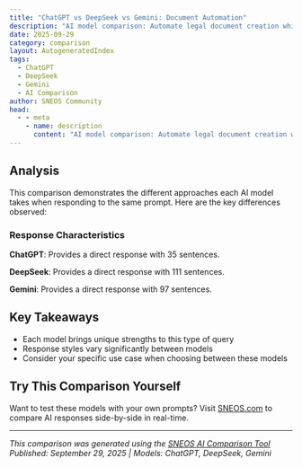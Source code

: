 ```yaml
---
title: "ChatGPT vs DeepSeek vs Gemini: Document Automation"
description: "AI model comparison: Automate legal document creation while maintaining personalization..."
date: 2025-09-29
category: comparison
layout: AutogeneratedIndex
tags:
  - ChatGPT
  - DeepSeek
  - Gemini
  - AI Comparison
author: SNEOS Community
head:
  - - meta
    - name: description
      content: "AI model comparison: Automate legal document creation while maintaining personalization..."
---
```


<ChatComparison
  title="ChatGPT vs DeepSeek vs Gemini: Document Automation"
  prompt="Automate legal document creation while maintaining personalization"
  :responses='{
    "ChatGPT": "Automating legal document creation while maintaining personalization involves a balance between leveraging technology for efficiency and ensuring that the documents remain tailored to individual client needs and legal specifics. Here are some strategies and tools to achieve this:\n\n### 1. Use Document Automation Software\n- **Examples:** HotDocs, DocuSign CLM, Contract Express, Lawyaw, or even more general tools like Microsoft Word with macros or Google Docs with add-ons.\n- These platforms allow you to create templates with placeholders and conditional logic, so the final document adjusts based on the input data.\n\n### 2. Develop Dynamic Templates\n- Create master templates that include variables for client names, dates, jurisdiction, contract terms, and other personalized elements.\n- Use conditional clauses that appear only if certain criteria are met (e.g., adding specific clauses based on the type of contract or client requirements).\n\n### 3. Integrate Client Data Collection\n- Build intake forms or client questionnaires that feed directly into the document automation system.\n- This ensures data accuracy and streamlines personalization by pulling data directly from client inputs without manual entry.\n\n### 4. Maintain Legal Review and Customization Layer\n- Automate the bulk of the document but include steps where a legal professional reviews and customizes certain sections to ensure compliance and personalization.\n- Maintain comment sections or tracked changes to highlight parts needing review.\n\n### 5. Use AI-powered Tools for Enhanced Personalization\n- Consider AI tools like OpenAI\u0027s language models (e.g., GPT) to draft or suggest personalized clauses based on specific client situations.\n- AI can generate drafts that lawyers can then fine-tune, ensuring both efficiency and accuracy.\n\n### 6. Keep Version Control and Audit Trails\n- Use systems that track changes and maintain version histories, important for legal documents.\n- This ensures transparency and ability to personalize over time without losing prior important customizations.\n\n### Example Workflow\n1. Client fills out an online questionnaire specifying their needs.\n2. Data inputs feed into the document automation system, which generates a draft contract.\n3. AI reviews the draft to suggest additional personalized clauses or flag inconsistencies.\n4. Lawyer reviews, edits, and approves the final document.\n5. Document is sent to clients for e-signature via integrated platforms like DocuSign.\n\n---\n\nIf you want, I can help you draft a sample automated legal document template or a workflow outline tailored for your practice. Would that be useful?",
    "DeepSeek": "Of course. Automating legal document creation while maintaining personalization is a powerful way to increase efficiency, reduce errors, and scale services without losing the crucial human touch. The key is to view automation as a tool for the professional, not a replacement.\n\nHere is a comprehensive guide on how to achieve this, broken down into strategy, technology, and best practices.\n\n### The Core Philosophy: Templates \u002B Data = Personalized Documents\n\nThink of it as a sophisticated \u0022mail merge\u0022 for legal documents. You create a single, master template with variables. Then, you pull specific client data from a structured source to fill in those variables, generating a unique, accurate, and personalized document.\n\n---\n\n### Step 1: Choose Your Technology Stack\n\nThe tools you select will depend on your budget, technical expertise, and volume of documents.\n\n#### A. For Law Firms \u0026 Professionals (Low to Medium Tech)\n\n1.  **Microsoft Word with \u0022Quick Parts\u0022 \u0026 Fields:**\n    *   **How it works:** You create a template and use Word\u0027s built-in features like **Quick Parts (Document Property Fields)** or **Content Controls** to mark placeholders for variable data (e.g., \u0060[Client Name]\u0060, \u0060[Effective Date]\u0060).\n    *   **Automation:** Use a simple mail merge from an Excel spreadsheet or an Outlook contact list.\n    *   **Pros:** Low cost, uses familiar software.\n    *   **Cons:** Can be clunky for complex documents, prone to user error if not managed carefully.\n\n2.  **Dedicated Document Automation Software (Recommended):**\n    *   **Examples:** Clio Draft, Lawyaw, HotDocs, Woodpecker, Documate.\n    *   **How it works:** These are purpose-built platforms. You build a template using their visual editor, defining logic (e.g., \u0022IF the client is married, THEN include a spousal waiver clause\u0022). You then fill out a web-based questionnaire, and the software assembles the final document.\n    *   **Pros:** User-friendly, powerful logic, reduces errors, often integrates with practice management software.\n    *   **Cons:** Subscription cost, learning curve for complex templates.\n\n#### B. For Developers \u0026 High-Volume Solutions\n\n1.  **Template Engines with JSON Data:**\n    *   **Examples:** **DocAssemble** (open-source, interview-based), **DocuSign CLM**, or custom solutions using libraries like **Jinja2** (for Python) or **Mustache**.\n    *   **How it works:** A developer creates a template in a markup language (like HTML or XML with tags). A backend application takes a JSON object containing all the client\u0027s data and merges it with the template to produce a PDF or DOCX file.\n    *   **Pros:** Highly customizable, scalable, can be integrated into complex workflows and client portals.\n    *   **Cons:** Requires developer resources.\n\n---\n\n### Step 2: The Process of Creating Automated yet Personalized Documents\n\n#### Phase 1: Template Design \u0026 \u0022Humanization\u0022\n\nThis is the most critical step. A bad template produces bad documents, no matter how good the automation.\n\n1.  **Deconstruct a \u0022Gold Standard\u0022 Document:** Take a perfectly drafted, previously used document.\n2.  **Identify Variables (The \u0022What\u0022):**\n    *   **Simple Variables:** Names, addresses, dates, amounts. (e.g., \u0060{{client_full_name}}\u0060)\n    *   **Conditional Logic:** Clauses that may or may not be included.\n        *   *Example:* \u0060{% if client_is_married %} ... Spousal Consent Clause ... {% endif %}\u0060\n    *   **Optional Sections:** Alternative clauses for different scenarios.\n    *   **Repeating Sections:** For multiple parties, assets, or exhibits (e.g., Schedules in a contract).\n3.  **Build in Personalization and Branding:**\n    *   Use the client\u0027s name in headings and salutations. (\u0022This Agreement is made with **{{client_first_name}}**...\u0022)\n    *   Reference specific details provided by the client to show you were listening. (\u0022Whereas, the Client wishes to purchase the property located at **{{property_address}}**...\u0022)\n    *   Ensure your firm\u0027s branding, fonts, and colors are part of the template.\n\n#### Phase 2: Data Intake (The Questionnaire)\n\nThis is where you gather the information to personalize the document.\n\n*   **Make it User-Friendly:** Use plain language, not legalese. Instead of \u0022Testator\u0027s domicile,\u0022 ask \u0022What state do you live in?\u0022\n*   **Use Logic:** The questionnaire itself should be smart. If a user answers \u0022No\u0022 to \u0022Do you have children?\u0022, hide all follow-up questions about guardianship.\n*   **Multiple Formats:** This can be a web form, an integrated questionnaire in your practice management software, or even a structured intake meeting where a paralegal inputs the data.\n\n#### Phase 3: Assembly \u0026 Review\n\n1.  **Generate the Draft:** The software merges the data from the questionnaire with the template.\n2.  **The Human-in-the-Loop Review (Non-Negotiable):**\n    *   **Automation does not replace legal review.** A qualified professional **must** review the final document.\n    *   The reviewer checks for:\n        *   Accuracy of the merged data.\n        *   Appropriateness of the selected clauses for the client\u0027s unique situation.\n        *   Any \u0022edge cases\u0022 the automation might have missed.\n        *   The overall flow and readability.\n\n---\n\n### A Practical Example: A Simple Will\n\n**Template Snippet (using pseudo-code):**\n\n\u0060\u0060\u0060\nThis is the Last Will and Testament of {{full_name}}, residing at {{address}}.\n\nI hereby revoke all prior Wills and Codicils.\n\nARTICLE I: Executor\nI appoint {{executor_name}} as the Executor of my Will.\n{% if executor_name != spouse_name %}\nI direct that my Executor shall serve without the need to post a bond.\n{% endif %}\n\nARTICLE II: Distribution\nI give all my tangible personal property to {{spouse_name}}.\n{% if has_children %}\nThe remainder of my estate shall be divided in equal shares among my children:\n{% for child in children %}\n  - {{ child.name }}\n{% endfor %}\n{% else %}\nThe remainder of my estate I give to {{residual_beneficiary}}.\n{% endif %}\n\u0060\u0060\u0060\n\n**Questionnaire:**\n*   Full Name: \u0060[John Smith]\u0060\n*   Address: \u0060[123 Main St]\u0060\n*   Spouse\u0027s Name: \u0060[Jane Smith]\u0060\n*   Executor\u0027s Name: \u0060[Jane Smith]\u0060\n*   Do you have children? \u0060[Yes]\u0060\n    *   Child 1 Name: \u0060[Alice Smith]\u0060\n    *   Child 2 Name: \u0060[Bob Smith]\u0060\n*   (The field for \u0060residual_beneficiary\u0060 is hidden because he has children).\n\n**Final Output Snippet:**\n\n\u003E This is the Last Will and Testament of **John Smith**, residing at **123 Main St**.\n\u003E\n\u003E I hereby revoke all prior Wills and Codicils.\n\u003E\n\u003E **ARTICLE I: Executor**\n\u003E I appoint **Jane Smith** as the Executor of my Will.\n\u003E\n\u003E **ARTICLE II: Distribution**\n\u003E I give all my tangible personal property to **Jane Smith**.\n\u003E The remainder of my estate shall be divided in equal shares among my children:\n\u003E - **Alice Smith**\n\u003E - **Bob Smith**\n\n---\n\n### Best Practices for Maintaining Quality \u0026 Personalization\n\n1.  **Start Small:** Automate one frequently used document first (e.g., a standard NDA, Will, Lease Agreement). Learn from the process.\n2.  **Implement Version Control:** Your templates are living documents. Use a clear naming and versioning system (e.g., \u0022NDA_Template_v2.1\u0022).\n3.  **Schedule Template Reviews:** Laws change. Schedule bi-annual or annual reviews of all automated templates to ensure compliance.\n4.  **Don\u0027t Over-Automate:** Some matters are too complex or unique for automation. Know when to handle them the traditional way.\n5.  **Train Your Team:** Everyone involved must understand how to use the system, build templates, and, most importantly, conduct the final review.\n\nBy following this structured approach, you can successfully automate the *drafting* process, freeing up valuable time for higher-value tasks like strategy, client counseling, and negotiation, all while delivering a personalized and professional product to your client.",
    "Gemini": "Automating legal document creation while maintaining personalization is a complex but achievable goal. Here\u0027s a breakdown of how to approach it, covering key aspects and technologies:\n\n**1. Foundational Planning \u0026 Analysis:**\n\n*   **Identify Target Documents:** Start with high-volume, repetitive documents like NDAs, contracts, leases, wills, or even litigation pleadings. Prioritize those where personalization has the most impact.\n*   **Document Deconstruction:**  Break down each document into its component parts:\n    *   **Static Text:** Standard clauses and boilerplate language that remains consistent.\n    *   **Variables/Fields:**  Specific information that changes with each document (names, dates, addresses, amounts, etc.).\n    *   **Conditional Logic:** Clauses or sections that are included or excluded based on specific criteria (e.g., state law, type of agreement, client choices).\n    *   **Rules and Regulations:**  Jurisdictional considerations that impact the final product.\n*   **Data Mapping:**  Identify where the variable data comes from.  Does it come from:\n    *   **Internal Databases:** Client management systems (CRMs), matter management systems, accounting software.\n    *   **External Data Sources:** Public records, APIs for business information.\n    *   **User Input:**  Forms or questionnaires filled out by clients or internal staff.\n*   **Workflow Design:** Map out the entire document creation process.  Who is responsible for what?  What triggers the document generation? How is it reviewed and approved?\n\n**2. Technology Stack \u0026 Tools:**\n\n*   **Document Assembly Software:** This is the core of the automation process. Choose a platform based on features, price, ease of use, and integration capabilities. Examples:\n    *   **Contract Management Systems (CMS):**  Many offer strong document assembly features (e.g., Agiloft, Ironclad, PandaDoc, Conga).\n    *   **Legal-Specific Document Assembly:**  HotDocs, Xakia, Lawyaw, Afterpattern, Neota Logic (often pricier but with powerful features for complex legal scenarios).\n    *   **General Purpose Automation Platforms:** Zapier, Make (Integromat), Microsoft Power Automate (can be adapted, but require more technical expertise).\n*   **Data Storage \u0026 Management:**\n    *   **Databases:**  Relational databases (SQL) or NoSQL databases (MongoDB) to store client data and document templates.\n    *   **Cloud Storage:**  Secure cloud storage (AWS S3, Google Cloud Storage, Azure Blob Storage) for storing generated documents.\n*   **Form Builders:**\n    *   **Web Forms:**  Gravity Forms, Typeform, Google Forms, Microsoft Forms.\n    *   **PDF Forms:**  Adobe Acrobat, PDFescape.\n*   **E-Signature Software:**  DocuSign, Adobe Sign, HelloSign.  Integrate to enable electronic signatures on generated documents.\n*   **Workflow Automation Tools:**  Implement BPM (Business Process Management) solutions to automate review and approval processes.\n*   **Programming Languages (If needed):**  Python, JavaScript, or similar for custom scripting and integrations.\n*   **AI/Machine Learning (Advanced):**  Consider using NLP (Natural Language Processing) for tasks like:\n    *   **Clause Extraction:** Automatically identify and extract relevant clauses from existing documents.\n    *   **Contextual Clause Suggestion:**  Suggest clauses based on the specific context of the document.\n    *   **Legal Research Automation:**  Automate the process of researching relevant laws and regulations.\n\n**3. Implementation Steps:**\n\n*   **Template Creation:**\n    *   **Identify Variables:**  Replace static data with placeholders for variables. Use a consistent naming convention.\n    *   **Implement Conditional Logic:**  Use the document assembly software\u0027s features to define rules for including or excluding clauses based on variables.  Most platforms use conditional statements like \u0060IF...THEN...ELSE\u0060.\n    *   **Ensure Consistency:**  Maintain a style guide to ensure consistent formatting across all templates.\n*   **Data Integration:**\n    *   **API Integrations:** Connect to your CRM, matter management system, and other data sources using APIs.\n    *   **Database Connections:**  Set up direct connections to your databases to retrieve data.\n    *   **Data Transformation:**  Use data transformation tools to clean and format data before it is used in document generation.\n*   **User Interface (UI) Design:**\n    *   **Intuitive Forms:**  Design user-friendly forms that guide users through the data input process.\n    *   **Conditional Fields:**  Show or hide fields based on user input to simplify the process.\n    *   **Validation:**  Implement data validation to ensure that users enter correct information.\n*   **Testing and Refinement:**\n    *   **Thorough Testing:**  Test the document assembly process thoroughly with different data sets and scenarios.\n    *   **User Feedback:**  Get feedback from users on the ease of use and accuracy of the generated documents.\n    *   **Iterative Improvement:**  Continuously refine the templates and workflows based on testing and feedback.\n*   **Security:**\n    *   **Access Control:** Implement role-based access control to restrict access to sensitive data and templates.\n    *   **Data Encryption:**  Encrypt data at rest and in transit.\n    *   **Compliance:** Ensure compliance with relevant data privacy regulations (e.g., GDPR, CCPA).\n*   **Training:**\n    *   Provide comprehensive training to users on how to use the document assembly system.\n    *   Create documentation and tutorials to support users.\n\n**4. Maintaining Personalization:**\n\n*   **Dynamic Content:**\n    *   **Personalized Greetings:**  Use variables to create personalized greetings in the document.\n    *   **Tailored Clauses:**  Use conditional logic to include clauses that are relevant to the specific client or situation.\n*   **Branding:**\n    *   **Company Logos:**  Automatically include company logos and branding elements in the document.\n    *   **Custom Styles:**  Use custom styles to match the document to your firm\u0027s branding guidelines.\n*   **Client Context:**\n    *   **Capture Client Needs:**  Use forms or questionnaires to capture information about the client\u0027s specific needs and goals.\n    *   **Tailor Recommendations:**  Use this information to tailor recommendations and advice in the document.\n*   **Review and Approval:**\n    *   **Human Oversight:**  Maintain a human review process for complex or high-risk documents.\n    *   **Audit Trail:**  Track all changes made to the document to ensure accountability.\n\n**Example Scenario: NDA Automation**\n\n1.  **Analysis:** Break down the NDA into boilerplate, party names, addresses, confidential information definition, governing law, and term length.\n2.  **Technology:**  Choose a contract management system like PandaDoc or Ironclad.\n3.  **Implementation:**\n    *   Create a template with placeholders for each variable.\n    *   Integrate with a CRM (e.g., Salesforce) to automatically populate party names and addresses.\n    *   Create a form for users to define the specific confidential information and desired term length.\n    *   Use conditional logic to include or exclude clauses based on the type of confidential information.\n4.  **Personalization:**  The generated NDA includes the correct party names and addresses, the specific definition of confidential information agreed upon, and the desired term length.  A lawyer still reviews the final document, especially the definition of confidential information.\n\n**Key Considerations:**\n\n*   **Legal Review:** Always involve a qualified attorney in the process to ensure compliance with applicable laws and regulations.  Automate the *creation* process, but don\u0027t automate legal judgment.\n*   **Security:**  Protect sensitive client data with robust security measures.\n*   **Scalability:** Choose a solution that can scale as your firm grows and your automation needs evolve.\n*   **User Adoption:**  Focus on creating a user-friendly system that is easy for lawyers and staff to use.\n*   **Version Control:**  Implement version control to manage changes to templates and prevent errors.\n*   **Ongoing Maintenance:**  Regularly review and update templates to reflect changes in the law or your firm\u0027s policies.\n\nBy carefully planning and implementing a well-designed document automation system, you can significantly improve efficiency, reduce errors, and free up your lawyers\u0027 time to focus on more complex and strategic legal work while still providing personalized service.\n"
  }'
  published-date="16:28"
/>

## Analysis

This comparison demonstrates the different approaches each AI model takes when responding to the same prompt. Here are the key differences observed:

### Response Characteristics

**ChatGPT**: Provides a direct response with 35 sentences. 

**DeepSeek**: Provides a direct response with 111 sentences. 

**Gemini**: Provides a direct response with 97 sentences. 

## Key Takeaways

- Each model brings unique strengths to this type of query
- Response styles vary significantly between models
- Consider your specific use case when choosing between these models

## Try This Comparison Yourself

Want to test these models with your own prompts? Visit [SNEOS.com](https://sneos.com) to compare AI responses side-by-side in real-time.

---

*This comparison was generated using the [SNEOS AI Comparison Tool](https://sneos.com)*
*Published: September 29, 2025 | Models: ChatGPT, DeepSeek, Gemini*

